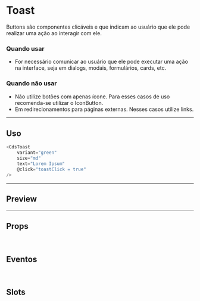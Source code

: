 # Toast

Buttons são componentes clicáveis e que indicam ao usuário que ele pode realizar uma ação ao interagir com ele.

### Quando usar

- For necessário comunicar ao usuário que ele pode executar uma ação na interface,
  seja em dialogs, modais, formulários, cards, etc.

### Quando não usar

- Não utilize botões com apenas ícone. Para esses casos de uso recomenda-se utilizar o IconButton.
- Em redirecionamentos para páginas externas. Nesses casos utilize links.

---

## Uso

```js
<CdsToast
	variant="green"
	size="md"
	text="Lorem Ipsum"
	@click="toastClick = true"
/>
```

---

## Preview

<PreviewContainer
	:component="CdsToast"
	:events="cdsToastEvents"
/>

---

## Props

<APITable
	name="Toast"
	section="props"
/>
<br />

## Eventos

<APITable
	name="Toast"
	section="events"
/>
<br />

## Slots

<APITable
	name="Toast"
	section="slots"
/>

<script setup>
import CdsToast from '@/components/Toast.vue';

const cdsToastEvents = [
	'toast-click'
];
</script>
